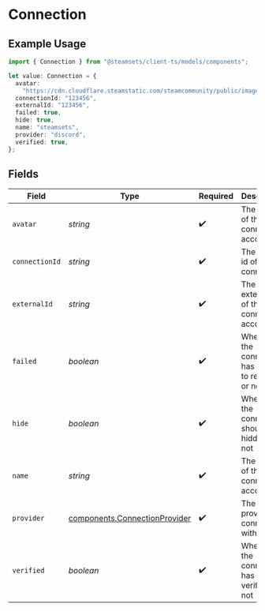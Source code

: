 # Connection

## Example Usage

```typescript
import { Connection } from "@steamsets/client-ts/models/components";

let value: Connection = {
  avatar:
    "https://cdn.cloudflare.steamstatic.com/steamcommunity/public/images/avatars/f1/f1a1d2c3d0c9d1e1f2f3f4f5f6f7f8f9.jpg",
  connectionId: "123456",
  externalId: "123456",
  failed: true,
  hide: true,
  name: "steamsets",
  provider: "discord",
  verified: true,
};
```

## Fields

| Field                                                                                                               | Type                                                                                                                | Required                                                                                                            | Description                                                                                                         | Example                                                                                                             |
| ------------------------------------------------------------------------------------------------------------------- | ------------------------------------------------------------------------------------------------------------------- | ------------------------------------------------------------------------------------------------------------------- | ------------------------------------------------------------------------------------------------------------------- | ------------------------------------------------------------------------------------------------------------------- |
| `avatar`                                                                                                            | *string*                                                                                                            | :heavy_check_mark:                                                                                                  | The avatar of the connected account                                                                                 | https://cdn.cloudflare.steamstatic.com/steamcommunity/public/images/avatars/f1/f1a1d2c3d0c9d1e1f2f3f4f5f6f7f8f9.jpg |
| `connectionId`                                                                                                      | *string*                                                                                                            | :heavy_check_mark:                                                                                                  | The public id of the connection                                                                                     | 123456                                                                                                              |
| `externalId`                                                                                                        | *string*                                                                                                            | :heavy_check_mark:                                                                                                  | The external id of the connected account                                                                            | 123456                                                                                                              |
| `failed`                                                                                                            | *boolean*                                                                                                           | :heavy_check_mark:                                                                                                  | Whether the connection has failed to refresh or not                                                                 | true                                                                                                                |
| `hide`                                                                                                              | *boolean*                                                                                                           | :heavy_check_mark:                                                                                                  | Whether the connection should be hidden or not                                                                      | true                                                                                                                |
| `name`                                                                                                              | *string*                                                                                                            | :heavy_check_mark:                                                                                                  | The name of the connected account                                                                                   | steamsets                                                                                                           |
| `provider`                                                                                                          | [components.ConnectionProvider](../../models/components/connectionprovider.md)                                      | :heavy_check_mark:                                                                                                  | The provider to connect with                                                                                        | discord                                                                                                             |
| `verified`                                                                                                          | *boolean*                                                                                                           | :heavy_check_mark:                                                                                                  | Whether the connection has been verified or not                                                                     | true                                                                                                                |
